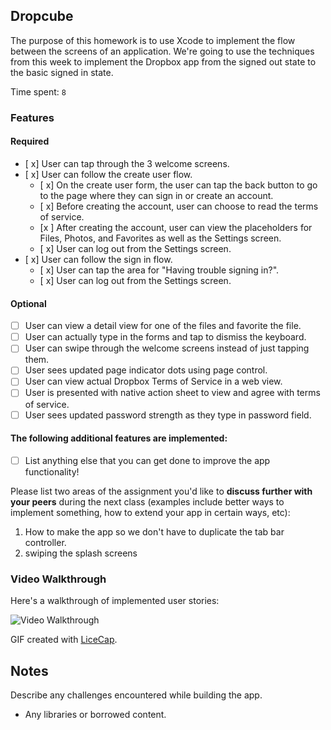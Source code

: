 ## Dropcube

The purpose of this homework is to use Xcode to implement the flow between the screens of an application. We're going to use the techniques from this week to implement the Dropbox app from the signed out state to the basic signed in state.

Time spent: `8`

### Features

#### Required

- [ x] User can tap through the 3 welcome screens.
- [ x] User can follow the create user flow.
  - [ x] On the create user form, the user can tap the back button to go to the page where they can sign in or create an account.
  - [ x] Before creating the account, user can choose to read the terms of service.
  - [x ] After creating the account, user can view the placeholders for Files, Photos, and Favorites as well as the Settings screen.
  - [ x] User can log out from the Settings screen.
- [ x] User can follow the sign in flow.
  - [ x] User can tap the area for "Having trouble signing in?".
  - [ x] User can log out from the Settings screen.

#### Optional

- [ ] User can view a detail view for one of the files and favorite the file.
- [ ] User can actually type in the forms and tap to dismiss the keyboard.
- [ ] User can swipe through the welcome screens instead of just tapping them.
- [ ] User sees updated page indicator dots using page control.
- [ ] User can view actual Dropbox Terms of Service in a web view.
- [ ] User is presented with native action sheet to view and agree with terms of service.
- [ ] User sees updated password strength as they type in password field.

#### The following **additional** features are implemented:

- [ ] List anything else that you can get done to improve the app functionality!

Please list two areas of the assignment you'd like to **discuss further with your peers** during the next class (examples include better ways to implement something, how to extend your app in certain ways, etc):

1. How to make the app so we don't have to duplicate the tab bar controller.
2. swiping the splash screens

### Video Walkthrough 

Here's a walkthrough of implemented user stories:

<img src='http://i.imgur.com/link/to/your/gif/file.gif' title='Video Walkthrough' width='' alt='Video Walkthrough' />

GIF created with [LiceCap](http://www.cockos.com/licecap/).

## Notes

Describe any challenges encountered while building the app.

* Any libraries or borrowed content.
